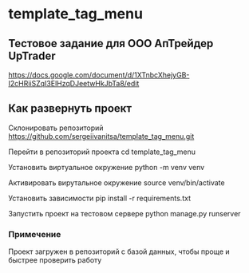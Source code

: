# template_tag_menu

## Тестовое задание для ООО АпТрейдер UpTrader

https://docs.google.com/document/d/1XTnbcXhejyGB-I2cHRiiSZqI3ElHzqDJeetwHkJbTa8/edit

## Как развернуть проект

Склонировать репозиторий
https://github.com/sergeiivanitsa/template_tag_menu.git

Перейти в репозиторий проекта
cd template_tag_menu

Установить виртуальное окружение
python -m venv venv

Активировать вирутальное окружение
source venv/bin/activate

Установить зависимости
pip install -r requirements.txt

Запустить проект на тестовом сервере
python manage.py runserver

### Примечение
Проект загружен в репозиторий с базой данных, чтобы проще и быстрее проверить работу
